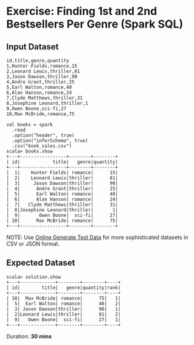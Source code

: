 # Exercise: Finding 1st and 2nd Bestsellers Per Genre (Spark SQL)

## Input Dataset

```text
id,title,genre,quantity
1,Hunter Fields,romance,15
2,Leonard Lewis,thriller,81
3,Jason Dawson,thriller,90
4,Andre Grant,thriller,25
5,Earl Walton,romance,40
6,Alan Hanson,romance,24
7,Clyde Matthews,thriller,31
8,Josephine Leonard,thriller,1
9,Owen Boone,sci-fi,27
10,Max McBride,romance,75
```

```text
val books = spark
  .read
  .option("header", true)
  .option("inferSchema", true)
  .csv("book_sales.csv")
scala> books.show
+---+-----------------+--------+--------+
| id|            title|   genre|quantity|
+---+-----------------+--------+--------+
|  1|    Hunter Fields| romance|      15|
|  2|    Leonard Lewis|thriller|      81|
|  3|     Jason Dawson|thriller|      90|
|  4|      Andre Grant|thriller|      25|
|  5|      Earl Walton| romance|      40|
|  6|      Alan Hanson| romance|      24|
|  7|   Clyde Matthews|thriller|      31|
|  8|Josephine Leonard|thriller|       1|
|  9|       Owen Boone|  sci-fi|      27|
| 10|      Max McBride| romance|      75|
+---+-----------------+--------+--------+
```

NOTE: Use [Online Generate Test Data](http://www.convertcsv.com/generate-test-data.htm) for more sophisticated datasets in CSV or JSON format.

## Expected Dataset

```text
scala> solution.show
+---+-------------+--------+--------+----+
| id|        title|   genre|quantity|rank|
+---+-------------+--------+--------+----+
| 10|  Max McBride| romance|      75|   1|
|  5|  Earl Walton| romance|      40|   2|
|  3| Jason Dawson|thriller|      90|   1|
|  2|Leonard Lewis|thriller|      81|   2|
|  9|   Owen Boone|  sci-fi|      27|   1|
+---+-------------+--------+--------+----+
```

Duration: **30 mins**

<!--
## Solution

```text
import org.apache.spark.sql.expressions.Window
val genreByQuantityDesc = Window.partitionBy("genre").orderBy($"quantity".desc)
val solution = books.withColumn("rank", rank over genreByQuantityDesc).filter($"rank" < 3)
```

-->

